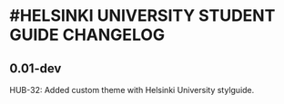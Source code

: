 #HELSINKI UNIVERSITY STUDENT GUIDE CHANGELOG
=================

## 0.01-dev
  HUB-32: Added custom theme with Helsinki University stylguide.
